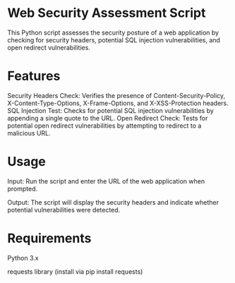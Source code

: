 # Web Security Assessment Script
This Python script assesses the security posture of a web application by checking for security headers, potential SQL injection vulnerabilities, and open redirect vulnerabilities.

# Features
Security Headers Check: Verifies the presence of Content-Security-Policy, X-Content-Type-Options, X-Frame-Options, and X-XSS-Protection headers.
SQL Injection Test: Checks for potential SQL injection vulnerabilities by appending a single quote to the URL.
Open Redirect Check: Tests for potential open redirect vulnerabilities by attempting to redirect to a malicious URL.
# Usage
Input: Run the script and enter the URL of the web application when prompted.

Output: The script will display the security headers and indicate whether potential vulnerabilities were detected.
# Requirements
Python 3.x

requests library (install via pip install requests)
